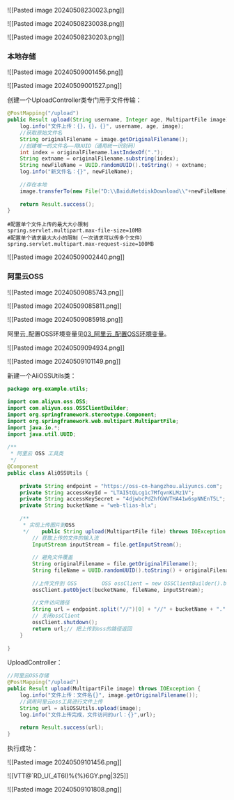 ![[Pasted image 20240508230023.png]]

![[Pasted image 20240508230038.png]]

![[Pasted image 20240508230203.png]]

### 本地存储

![[Pasted image 20240509001456.png]]

![[Pasted image 20240509001527.png]]

创建一个UploadController类专门用于文件传输：

```Java
@PostMapping("/upload")  
public Result upload(String username, Integer age, MultipartFile image) throws IOException {  
    log.info("文件上传：{}，{}，{}", username, age, image);  
    //获取原始文件名  
    String originalFilename = image.getOriginalFilename();  
    //创建唯一的文件名——用UUID（通用统一识别码）  
    int index = originalFilename.lastIndexOf(".");  
    String extname = originalFilename.substring(index);  
    String newFileName = UUID.randomUUID().toString() + extname;  
    log.info("新文件名：{}", newFileName);  
  
    //存在本地  
    image.transferTo(new File("D:\\BaiduNetdiskDownload\\"+newFileName));  
  
    return Result.success();  
}
```

```
#配置单个文件上传的最大大小限制  
spring.servlet.multipart.max-file-size=10MB  
#配置单个请求最大大小的限制（一次请求可以传多个文件）  
spring.servlet.multipart.max-request-size=100MB
```
![[Pasted image 20240509002440.png]]

### 阿里云OSS

![[Pasted image 20240509085743.png]]

![[Pasted image 20240509085811.png]]

![[Pasted image 20240509085918.png]]

阿里云_配置OSS环境变量见[03_阿里云_配置OSS环境变量](https://blog.csdn.net/qq_59621600/article/details/134859770)。

![[Pasted image 20240509094934.png]]

![[Pasted image 20240509101149.png]]

新建一个AliOSSUtils类：
```java
package org.example.utils;  
  
import com.aliyun.oss.OSS;  
import com.aliyun.oss.OSSClientBuilder;  
import org.springframework.stereotype.Component;  
import org.springframework.web.multipart.MultipartFile;  
import java.io.*;  
import java.util.UUID;  
  
/**  
 * 阿里云 OSS 工具类  
 */  
@Component  
public class AliOSSUtils {  
  
    private String endpoint = "https://oss-cn-hangzhou.aliyuncs.com";  
    private String accessKeyId = "LTAI5tQLcg1c7MfqvnKLMz1V";  
    private String accessKeySecret = "4djwbcPdZhfGWVTHA41w6spNNEnT5L";  
    private String bucketName = "web-tlias-hlx";  
  
    /**  
     * 实现上传图片到OSS  
     */    public String upload(MultipartFile file) throws IOException {  
        // 获取上传的文件的输入流  
        InputStream inputStream = file.getInputStream();  
  
        // 避免文件覆盖  
        String originalFilename = file.getOriginalFilename();  
        String fileName = UUID.randomUUID().toString() + originalFilename.substring(originalFilename.lastIndexOf("."));  
  
        //上传文件到 OSS        OSS ossClient = new OSSClientBuilder().build(endpoint, accessKeyId, accessKeySecret);  
        ossClient.putObject(bucketName, fileName, inputStream);  
  
        //文件访问路径  
        String url = endpoint.split("//")[0] + "//" + bucketName + "." + endpoint.split("//")[1] + "/" + fileName;  
        // 关闭ossClient  
        ossClient.shutdown();  
        return url;// 把上传到oss的路径返回  
    }  
  
}
```

UploadController：

```java
//阿里云OSS存储  
@PostMapping("/upload")  
public Result upload(MultipartFile image) throws IOException {  
    log.info("文件上传：文件名{}", image.getOriginalFilename());  
    //调用阿里云oss工具进行文件上传  
    String url = aliOSSUtils.upload(image);  
    log.info("文件上传完成，文件访问的url：{}",url);  
  
    return Result.success(url);  
}
```

执行成功：

![[Pasted image 20240509101456.png]]

![[VTT@`RD_U(_4T6I)%{%}6GY.png|325]]

![[Pasted image 20240509101808.png]]

